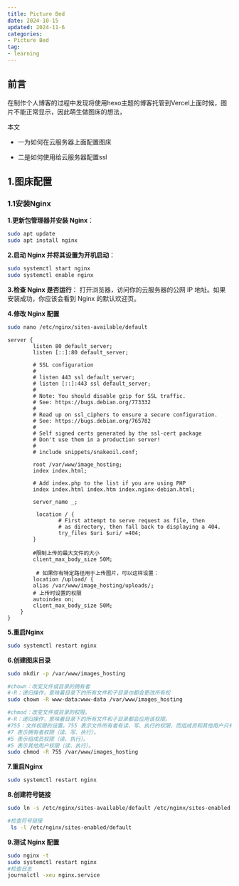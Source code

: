 ```yaml
---
title: Picture Bed
date: 2024-10-15 
updated: 2024-11-6 
categories: 
- Picture Bed
tag:
- learning
---
```


<!-- toc -->

## 前言

在制作个人博客的过程中发现将使用hexo主题的博客托管到Vercel上面时候，图片不能正常显示，因此萌生做图床的想法，

本文

- 一为如何在云服务器上面配置图床

- 二是如何使用给云服务器配置ssl





## 1.图床配置

### 1.1安装Nginx

**1.更新包管理器并安装 Nginx**：

```bash
sudo apt update
sudo apt install nginx
```

**2.启动 Nginx 并将其设置为开机启动**：

```bash
sudo systemctl start nginx
sudo systemctl enable nginx
```

**3.检查 Nginx 是否运行**： 打开浏览器，访问你的云服务器的公网 IP 地址。如果安装成功，你应该会看到 Nginx 的默认欢迎页。

**4.修改 Nginx 配置**

```bash
sudo nano /etc/nginx/sites-available/default
```

```nginx
server {
        listen 80 default_server;
        listen [::]:80 default_server;

        # SSL configuration
        #
        # listen 443 ssl default_server;
        # listen [::]:443 ssl default_server;
        #
        # Note: You should disable gzip for SSL traffic.
        # See: https://bugs.debian.org/773332
        #
        # Read up on ssl_ciphers to ensure a secure configuration.
        # See: https://bugs.debian.org/765782
        #
        # Self signed certs generated by the ssl-cert package
        # Don't use them in a production server!
        #
        # include snippets/snakeoil.conf;

        root /var/www/image_hosting;
        index index.html;

        # Add index.php to the list if you are using PHP
        index index.html index.htm index.nginx-debian.html;

        server_name _;

         location / {
                # First attempt to serve request as file, then
                # as directory, then fall back to displaying a 404.
                try_files $uri $uri/ =404;
        }

        #限制上传的最大文件的大小
        client_max_body_size 50M;

         # 如果你有特定路径用于上传图片，可以这样设置：
        location /upload/ {
        alias /var/www/image_hosting/uploads/;
        # 上传时设置的权限
        autoindex on;
        client_max_body_size 50M;
    }
}
```

**5.重启Nginx**

```bash
sudo systemctl restart nginx
```

**6.创建图床目录**

```bash
sudo mkdir -p /var/www/images_hosting

#chown：改变文件或目录的拥有者
#-R：递归操作，意味着目录下的所有文件和子目录也都会更改所有权
sudo chown -R www-data:www-data /var/www/images_hosting

#chmod：改变文件或目录的权限。
#-R：递归操作，意味着目录下的所有文件和子目录都会应用该权限。
#755：文件权限的设置。755 表示文件所有者有读、写、执行的权限，而组成员和其他用户只有读和执行的权限。
#7 表示拥有者权限（读、写、执行）。
#5 表示组成员权限（读、执行）。
#5 表示其他用户权限（读、执行）。
sudo chmod -R 755 /var/www/images_hosting
```

**7.重启Nginx**

```bash
sudo systemctl restart nginx
```

**8.创建符号链接**

```bash
sudo ln -s /etc/nginx/sites-available/default /etc/nginx/sites-enabled

#检查符号链接
 ls -l /etc/nginx/sites-enabled/default
```

**9.测试 Nginx 配置**

```bash
sudo nginx -t
sudo systemctl restart nginx
#检查日志
journalctl -xeu nginx.service
```

